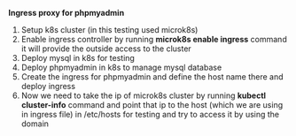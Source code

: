 **Ingress proxy for phpmyadmin**


1. Setup k8s cluster (in this testing used microk8s)
1. Enable ingress controller by running **microk8s enable ingress** command it will provide the outside access to the cluster
1. Deploy mysql in k8s for testing
1. Deploy phpmyadmin in k8s to manage mysql database
1. Create the ingress for phpmyadmin and define the host name there and deploy ingress
1. Now we need to take the ip of microk8s cluster by running **kubectl cluster-info** command and point that ip to the host (which we are using in ingress file) in /etc/hosts for testing and try to access it by using the domain 

